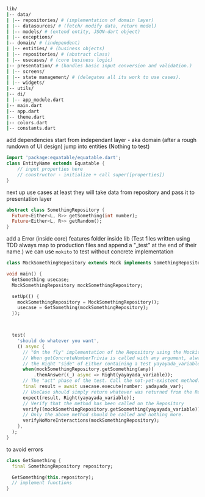 ```bash
lib/
|-- data/
| |-- repositories/ # (implementation of domain layer)
| |-- datasources/ # (fetch/ modify data, return model)
| |-- models/ # (extend entity, JSON-dart object)
| |-- exceptions/
|-- domain/ # (independent)
| |-- entities/ # (business objects)
| |-- repositories/ # (abstract class)
| |-- usecases/ # (core business logic)
|-- presentation/ # (handles basic input conversion and validation.)
| |-- screens/
| |-- state management/ # (delegates all its work to use cases).
| |-- widgets/
|-- utils/
|-- di/
| |-- app_module.dart
|-- main.dart
|-- app.dart
|-- theme.dart
|-- colors.dart
|-- constants.dart
```

add dependencies
start from independant layer - aka domain (after a rough rundown of UI design)
jump into entities (Nothing to test)

```dart
import 'package:equatable/equatable.dart';
class EntityName extends Equatable {
    // input properties here
    // constructor - initialize + call super([properties])
}
```

next up use cases
at least they will take data from repository and pass it to presentation layer

```dart
abstract class SomethingRepository {
  Future<Either<L, R>> getSomething(int number);
  Future<Either<L, R>> getRandom();
}
```

add a Error (inside core) features folder inside lib (Test files written using TDD always map to production files and append a "\_test" at the end of their name.)
we can use `mokito` to test without concrete implementation

```dart
class MockSomethingRepository extends Mock implements SomethingRepository {}

void main() {
  GetSomething usecase;
  MockSomethingRepository mockSomethingRepository;

  setUp(() {
    mockSomethingRepository = MockSomethingRepository();
    usecase = GetSomething(mockSomethingRepository);
  });



  test(
    'should do whatever you want',
    () async {
      // "On the fly" implementation of the Repository using the Mockito package.
      // When getConcreteNumberTrivia is called with any argument, always answer with
      // the Right "side" of Either containing a test yayayada_variable object.
      when(mockSomethingRepository.getSoomething(any))
          .thenAnswer((_) async => Right(yayayada_variable));
      // The "act" phase of the test. Call the not-yet-existent method.
      final result = await usecase.execute(number: yadayada_var);
      // UseCase should simply return whatever was returned from the Repository
      expect(result, Right(yayayada_variable));
      // Verify that the method has been called on the Repository
      verify((mockSomethingRepository.getSoomething(yayayada_variable)));
      // Only the above method should be called and nothing more.
      verifyNoMoreInteractions(mockSomethingRepository);
    },
  );
}
```

to avoid errors

```dart
class GetSomething {
  final SomethingRepository repository;

  GetSomething(this.repository);
  // implement functions
}
```
